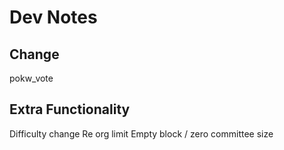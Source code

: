 # Dev Notes

## Change

pokw_vote

## Extra Functionality

Difficulty change
Re org limit
Empty block / zero committee size
